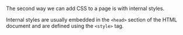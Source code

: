 The second way we can add CSS to a page is with internal styles. 

Internal styles are usually embedded in the ```<head>``` section of the HTML document and are defined using the ```<style>``` tag.